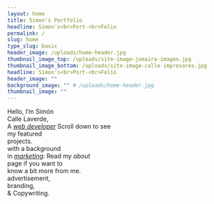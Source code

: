 ```yaml
---
layout: home
title: Simon's Portfolio
headline: Simon's<br>Port-<br>Folio
permalink: /
slug: home
type_slug: basic
header_image: /uploads/home-header.jpg
thumbnail_image_top: /uploads/site-image-jomaira-imagen.jpg
thumbnail_image_bottom: /uploads/site-image-calle-impresores.jpg
headline: Simon's<br>Port-<br>Folio
header_image: ""
background_image: "" # /uploads/home-header.jpg
thumbnail_image: ""
---
```


Hello, I’m Simón
<br>Calle Laverde,
<br>A <a href="#home_business_projects_section" class="link-development smoothScroll"><i>web developer</i></a>
<span class="text-development font-ultra-light text-chocolate text-left" aria-hidden="true">
	Scroll down to see
	<br>my featured
	<br>projects.
</span>
<br>with a background
<br>in <a href="/about" class="link-marketing"><i>marketing</i></a>:
<span class="text-marketing font-ultra-light text-chocolate text-right" aria-hidden="true">
	Read my <em class="font-ultra-light-italic">about</em>
	<br>page if you want to
	<br>know a bit more from me.
</span>
<br>advertisement,
<br>branding,
<br>& Copywriting.

<!--I'm Simón Calle Laverde, I studied marketing and advertisement for 5 years in the <a href="">Universidad Jorge Tadeo Lozano</a> in Bogotá, Colombia, and I have a passion for branding, design, and coding awesome <em>hand-crafted</em> websites for businesses and organizations.

I worked with the team of <a href="www.codenation.com">Code Nation</a>, a 5 star rated international company for the past 4 years and a half. There we created dozens of robust and powerful campaign platforms for both growing small and big organizations, all with very big goals and ideas.-->